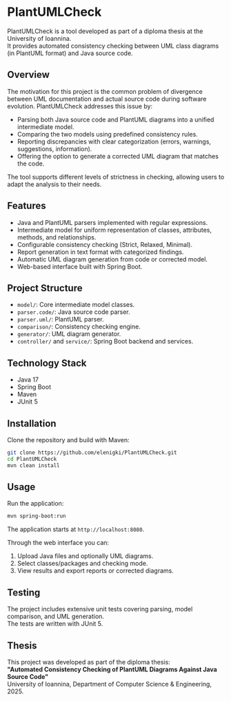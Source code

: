 # PlantUMLCheck

PlantUMLCheck is a tool developed as part of a diploma thesis at the University of Ioannina.  
It provides automated consistency checking between UML class diagrams (in PlantUML format) and Java source code.

## Overview
The motivation for this project is the common problem of divergence between UML documentation and actual source code during software evolution. PlantUMLCheck addresses this issue by:

- Parsing both Java source code and PlantUML diagrams into a unified intermediate model.
- Comparing the two models using predefined consistency rules.
- Reporting discrepancies with clear categorization (errors, warnings, suggestions, information).
- Offering the option to generate a corrected UML diagram that matches the code.

The tool supports different levels of strictness in checking, allowing users to adapt the analysis to their needs.

## Features
- Java and PlantUML parsers implemented with regular expressions.
- Intermediate model for uniform representation of classes, attributes, methods, and relationships.
- Configurable consistency checking (Strict, Relaxed, Minimal).
- Report generation in text format with categorized findings.
- Automatic UML diagram generation from code or corrected model.
- Web-based interface built with Spring Boot.

## Project Structure
- `model/`: Core intermediate model classes.
- `parser.code/`: Java source code parser.
- `parser.uml/`: PlantUML parser.
- `comparison/`: Consistency checking engine.
- `generator/`: UML diagram generator.
- `controller/` and `service/`: Spring Boot backend and services.

## Technology Stack
- Java 17  
- Spring Boot  
- Maven  
- JUnit 5  

## Installation
Clone the repository and build with Maven:

```bash
git clone https://github.com/elenigki/PlantUMLCheck.git
cd PlantUMLCheck
mvn clean install
```

## Usage
Run the application:

```bash
mvn spring-boot:run
```

The application starts at `http://localhost:8080`.

Through the web interface you can:
1. Upload Java files and optionally UML diagrams.
2. Select classes/packages and checking mode.
3. View results and export reports or corrected diagrams.

## Testing
The project includes extensive unit tests covering parsing, model comparison, and UML generation.  
The tests are written with JUnit 5.

## Thesis
This project was developed as part of the diploma thesis:  
**"Automated Consistency Checking of PlantUML Diagrams Against Java Source Code"**  
University of Ioannina, Department of Computer Science & Engineering, 2025.
